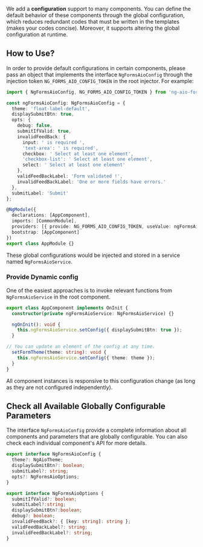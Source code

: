 We add a **configuration** support to many components. You can define the default behavior of these components through the global configuration, which reduces redundant codes that must be written in the templates (makes your codes concise). Moreover, it supports altering the global configuration at runtime.

## How to Use?

In order to provide default configurations in certain components, please pass an object that implements the interface `NgFormsAioConfig` through the injection token `NG_FORMS_AIO_CONFIG_TOKEN` in the root injector. For example:

```typescript
import { NgFormsAioConfig, NG_FORMS_AIO_CONFIG_TOKEN } from 'ng-aio-forms';

const ngFormsAioConfig: NgFormsAioConfig = {
  theme: 'float-label-default',
  displaySubmitBtn: true,
  opts: {
    debug: false,
    submitIfValid: true,
    invalidFeedBack: {
      input: ' is required ',
      'text-area': ' is required',
      checkbox: ' Select at least one element',
      'checkbox-list': ' Select at least one element',
      select: ' Select at least one element'
    },
    validFeedBackLabel: 'Form validated !',
    invalidFeedBackLabel: 'One or more fields have errors.'
  },
  submitLabel: 'Submit'
};

@NgModule({
  declarations: [AppComponent],
  imports: [CommonModule],
  providers: [{ provide: NG_FORMS_AIO_CONFIG_TOKEN, useValue: ngFormsAioConfig }],
  bootstrap: [AppComponent]
})
export class AppModule {}
```

These global configurations would be injected and stored in a service named `NgFormsAioService`.

### Provide Dynamic config

One of the easiest approaches is to invoke relevant functions from `NgFormsAioService` in the root component.

```typescript
export class AppComponent implements OnInit {
  constructor(private ngFormsAioService: NgFormsAioService) {}

  ngOnInit(): void {
    this.ngFormsAioService.setConfig({ displaySubmitBtn: true });
  }

// You can update an element of the config at any time.
  setFormTheme(theme: string): void {
    this.ngFormsAioService.setConfig({ theme: theme });
  }
}
```

All component instances is responsive to this configuration change (as long as they are not configured independently).

## Check all Available Globally Configurable Parameters

The interface `NgFormsAioConfig` provide a complete information about all components and parameters that are globally configurable. You can also check each individual component's API for more details.

```ts
export interface NgFormsAioConfig {
  theme?: NgAioTheme;
  displaySubmitBtn?: boolean;
  submitLabel?: string;
  opts?: NgFormsAioOptions;
}

export interface NgFormsAioOptions {
  submitIfValid?: boolean;
  submitLabel?:string;
  displaySubmitBtn?:boolean;
  debug?: boolean;
  invalidFeedBack?: { [key: string]: string };
  validFeedBackLabel?: string;
  invalidFeedBackLabel?: string;
}
```
